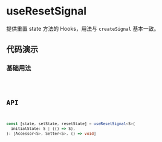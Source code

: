 
# useResetSignal

提供重置 state 方法的 Hooks，用法与 `createSignal` 基本一致。

## 代码演示

### 基础用法

<code src="./demo/demo1.tsx" />

## API

```typescript
const [state, setState, resetState] = useResetSignal<S>(
  initialState: S | (() => S),
): [Accessor<S>, Setter<S>, () => void]
```
